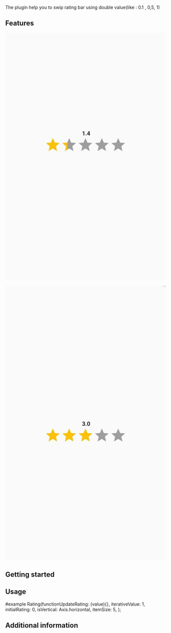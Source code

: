 <!--
This README describes the package. If you publish this package to pub.dev,
this README's contents appear on the landing page for your package.

For information about how to write a good package README, see the guide for
[writing package pages](https://dart.dev/guides/libraries/writing-package-pages).

For general information about developing packages, see the Dart guide for
[creating packages](https://dart.dev/guides/libraries/create-library-packages)
and the Flutter guide for
[developing packages and plugins](https://flutter.dev/developing-packages).
-->

The plugin help you to swip rating bar using double value(like : 0.1 , 0,5, 1)


## Features

![First Way](images/1.4_horizontal.jpeg) 


![Second Way](images/1._horizontal.jpeg) 
## Getting started

## Usage

#example
Rating(functionUpdateRating: (value){},
iterativeValue: 1,
initialRating: 0,
isVertical: Axis.horizontal,
itemSize: 5,
);


## Additional information

 